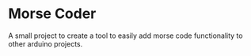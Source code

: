Morse Coder
===========

A small project to create a tool to easily add morse code functionality to other arduino projects.
